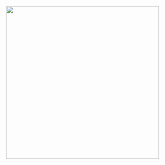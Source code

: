 <p align="center"><a href="https://www.php.net/" target="_blank"><img src="https://upload.wikimedia.org/wikipedia/commons/thumb/2/27/PHP-logo.svg/1200px-PHP-logo.svg.png" width="400" alt=""></a></p>